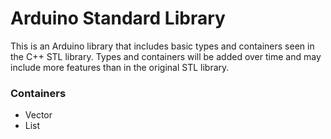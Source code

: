# Arduino Standard Library

This is an Arduino library that includes basic types and containers seen in the C++ STL library. Types and containers will be added over time and may include more features than in the original STL library.

### Containers
- Vector
- List